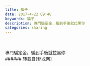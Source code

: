 ```yaml
---
title: 騙子
date: 2017-4-22 09:40
keywords: 騙子
description: 專門騙定金，騙到手後就拉黑你
categories: sharing
---
```

<td class="t_f" id="postmessage_723735">

<br/>
<br/>
專門騙定金，騙到手後就拉黑你<br/>
<img alt="" border="0" class="zoom" data-cf-modified-f70372e3298e8d9f4a6d18f3-="" file="http://www.flw.ph/data/appbyme/upload/image/201704/22/0WzQux3xDBLE.jpg" id="aimg_f5iVw" lazyloadthumb="1" onclick="" onmouseover="" src="http://www.flw.ph/data/appbyme/upload/image/201704/22/0WzQux3xDBLE.jpg"/><br/>
<img alt="" border="0" class="zoom" data-cf-modified-f70372e3298e8d9f4a6d18f3-="" file="http://www.flw.ph/data/appbyme/upload/image/201704/22/WYDgUPGz64eh.jpg" id="aimg_bx5k1" lazyloadthumb="1" onclick="" onmouseover="" src="http://www.flw.ph/data/appbyme/upload/image/201704/22/WYDgUPGz64eh.jpg"/><br/>
<img alt="" border="0" class="zoom" data-cf-modified-f70372e3298e8d9f4a6d18f3-="" file="http://www.flw.ph/data/appbyme/upload/image/201704/22/gkd88vPr4BIC.jpg" id="aimg_a5VyU" lazyloadthumb="1" onclick="" onmouseover="" src="http://www.flw.ph/data/appbyme/upload/image/201704/22/gkd88vPr4BIC.jpg"/><br/>
</td>
###### 转载自[菲龙网]
